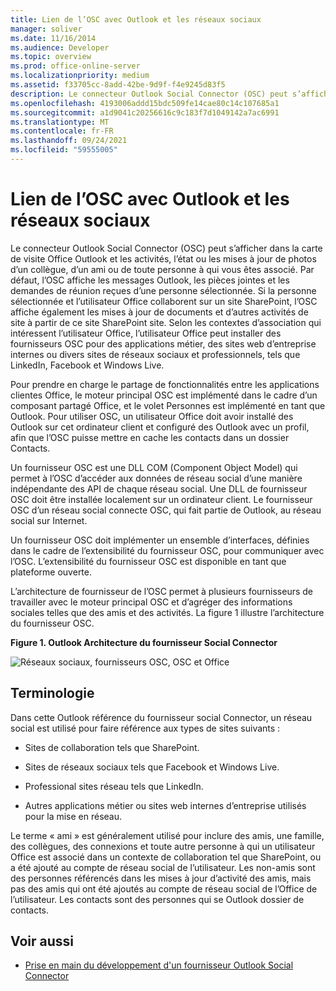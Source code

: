 ```yaml
---
title: Lien de l’OSC avec Outlook et les réseaux sociaux
manager: soliver
ms.date: 11/16/2014
ms.audience: Developer
ms.topic: overview
ms.prod: office-online-server
ms.localizationpriority: medium
ms.assetid: f33705cc-8add-42be-9d9f-f4e9245d83f5
description: Le connecteur Outlook Social Connector (OSC) peut s’afficher dans la carte de visite Office Outlook et les activités, l’état ou les mises à jour de photos d’un collègue, d’un ami ou de toute personne à qui vous êtes associé.
ms.openlocfilehash: 4193006addd15bdc509fe14cae80c14c107685a1
ms.sourcegitcommit: a1d9041c20256616c9c183f7d1049142a7ac6991
ms.translationtype: MT
ms.contentlocale: fr-FR
ms.lasthandoff: 09/24/2021
ms.locfileid: "59555005"
---
```

# <a name="relating-the-osc-with-outlook-and-social-networks"></a>Lien de l’OSC avec Outlook et les réseaux sociaux

Le connecteur Outlook Social Connector (OSC) peut s’afficher dans la carte de visite Office Outlook et les activités, l’état ou les mises à jour de photos d’un collègue, d’un ami ou de toute personne à qui vous êtes associé. Par défaut, l’OSC affiche les messages Outlook, les pièces jointes et les demandes de réunion reçues d’une personne sélectionnée. Si la personne sélectionnée et l’utilisateur Office collaborent sur un site SharePoint, l’OSC affiche également les mises à jour de documents et d’autres activités de site à partir de ce site SharePoint site. Selon les contextes d’association qui intéressent l’utilisateur Office, l’utilisateur Office peut installer des fournisseurs OSC pour des applications métier, des sites web d’entreprise internes ou divers sites de réseaux sociaux et professionnels, tels que LinkedIn, Facebook et Windows Live.
  
Pour prendre en charge le partage de fonctionnalités entre les applications clientes Office, le moteur principal OSC est implémenté dans le cadre d’un composant partagé Office, et le volet Personnes est implémenté en tant que Outlook. Pour utiliser OSC, un utilisateur Office doit avoir installé des Outlook sur cet ordinateur client et configuré des Outlook avec un profil, afin que l’OSC puisse mettre en cache les contacts dans un dossier Contacts. 
  
Un fournisseur OSC est une DLL COM (Component Object Model) qui permet à l’OSC d’accéder aux données de réseau social d’une manière indépendante des API de chaque réseau social. Une DLL de fournisseur OSC doit être installée localement sur un ordinateur client. Le fournisseur OSC d’un réseau social connecte OSC, qui fait partie de Outlook, au réseau social sur Internet.
  
Un fournisseur OSC doit implémenter un ensemble d’interfaces, définies dans le cadre de l’extensibilité du fournisseur OSC, pour communiquer avec l’OSC. L’extensibilité du fournisseur OSC est disponible en tant que plateforme ouverte.
  
L’architecture de fournisseur de l’OSC permet à plusieurs fournisseurs de travailler avec le moteur principal OSC et d’agréger des informations sociales telles que des amis et des activités. La figure 1 illustre l’architecture du fournisseur OSC.
  
**Figure 1. Outlook Architecture du fournisseur Social Connector**

![Réseaux sociaux, fournisseurs OSC, OSC et Office](media/off15OSCRef_Architecture.gif)
  
## <a name="terminology"></a>Terminologie

Dans cette Outlook référence du fournisseur social Connector, un réseau social est utilisé pour faire référence aux types de sites suivants : 
  
- Sites de collaboration tels que SharePoint.
    
- Sites de réseaux sociaux tels que Facebook et Windows Live.
    
- Professional sites réseau tels que LinkedIn.
    
- Autres applications métier ou sites web internes d’entreprise utilisés pour la mise en réseau.
    
Le terme « ami » est généralement utilisé pour inclure des amis, une famille, des collègues, des connexions et toute autre personne à qui un utilisateur Office est associé dans un contexte de collaboration tel que SharePoint, ou a été ajouté au compte de réseau social de l’utilisateur. Les non-amis sont des personnes référencés dans les mises à jour d’activité des amis, mais pas des amis qui ont été ajoutés au compte de réseau social de l’Office de l’utilisateur. Les contacts sont des personnes qui se Outlook dossier de contacts. 
  
## <a name="see-also"></a>Voir aussi

- [Prise en main du développement d'un fournisseur Outlook Social Connector](getting-started-with-developing-an-outlook-social-connector-provider.md)


